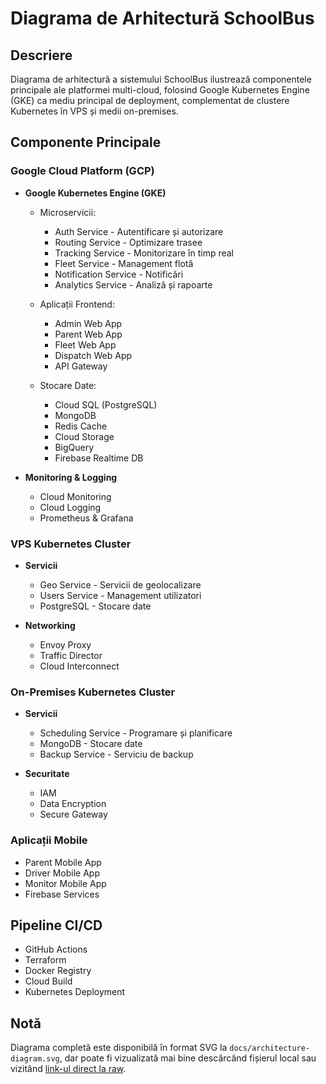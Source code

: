 # Diagrama de Arhitectură SchoolBus

## Descriere

Diagrama de arhitectură a sistemului SchoolBus ilustrează componentele principale ale platformei multi-cloud, folosind Google Kubernetes Engine (GKE) ca mediu principal de deployment, complementat de clustere Kubernetes în VPS și medii on-premises.

## Componente Principale

### Google Cloud Platform (GCP)
- **Google Kubernetes Engine (GKE)**
  - Microservicii:
    - Auth Service - Autentificare și autorizare
    - Routing Service - Optimizare trasee 
    - Tracking Service - Monitorizare în timp real
    - Fleet Service - Management flotă
    - Notification Service - Notificări
    - Analytics Service - Analiză și rapoarte
  
  - Aplicații Frontend:
    - Admin Web App
    - Parent Web App
    - Fleet Web App
    - Dispatch Web App
    - API Gateway
  
  - Stocare Date:
    - Cloud SQL (PostgreSQL)
    - MongoDB
    - Redis Cache
    - Cloud Storage
    - BigQuery
    - Firebase Realtime DB

- **Monitoring & Logging**
  - Cloud Monitoring
  - Cloud Logging
  - Prometheus & Grafana

### VPS Kubernetes Cluster
- **Servicii**
  - Geo Service - Servicii de geolocalizare
  - Users Service - Management utilizatori
  - PostgreSQL - Stocare date

- **Networking**
  - Envoy Proxy
  - Traffic Director
  - Cloud Interconnect

### On-Premises Kubernetes Cluster
- **Servicii**
  - Scheduling Service - Programare și planificare
  - MongoDB - Stocare date
  - Backup Service - Serviciu de backup

- **Securitate**
  - IAM
  - Data Encryption
  - Secure Gateway

### Aplicații Mobile
- Parent Mobile App
- Driver Mobile App
- Monitor Mobile App
- Firebase Services

## Pipeline CI/CD
- GitHub Actions
- Terraform
- Docker Registry
- Cloud Build
- Kubernetes Deployment

## Notă
Diagrama completă este disponibilă în format SVG la `docs/architecture-diagram.svg`, dar poate fi vizualizată mai bine descărcând fișierul local sau vizitând [link-ul direct la raw](https://raw.githubusercontent.com/stefantirlea/School-Bus/main/docs/architecture-diagram.svg).